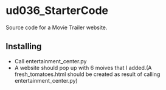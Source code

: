# ud036_StarterCode
Source code for a Movie Trailer website.

## Installing
* Call entertainment_center.py
* A website should pop up with 6 moives that I added.(A fresh_tomatoes.html should be created as result of calling entertainment_center.py)


